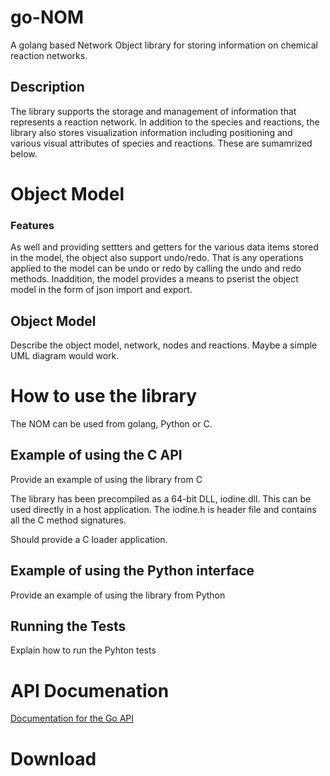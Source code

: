 # go-NOM
A golang based Network Object library for storing information on chemical reaction networks.  

## Description

The library supports the storage and management of information that represents a reaction network. In addition to the 
species and reactions, the library also stores visualization information including positioning and various visual attributes of species and reactions. These are sumamrized below.

# Object Model

### Features

As well and providing settters and getters for the various data items stored in the model, the object also support undo/redo. That is any operations applied to the model can be undo or redo by calling the undo and redo methods. Inaddition, the model provides a means to pserist the object model in the form of json import and export. 

## Object Model

Describe the object model, network, nodes and reactions. Maybe a simple UML diagram would work.

# How to use the library

The NOM can be used from golang, Python or C.

## Example of using the C API

Provide an example of using the library from C

The library has been precompiled as a 64-bit DLL, iodine.dll. This can be used directly in a host application. The iodine.h is header file and contains all the C method signatures.

Should provide a C loader application.

## Example of using the Python interface

Provide an example of using the library from Python

## Running the Tests

Explain how to run the Pyhton tests

# API Documenation

[Documentation for the Go API](https://github.com/zrj26/go-NOM/blob/master/docs/Go-NOM%20documentation.md)

# Download


